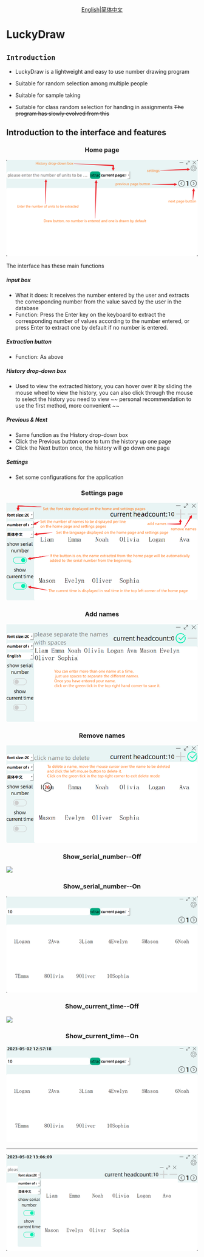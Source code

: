 <center>

[English](README.md)|[简体中文](README_zh-CN.md)

</center>

# LuckyDraw

## `Introduction`

- LuckyDraw is a lightweight and easy to use number drawing program

- Suitable for random selection among multiple people

- Suitable for sample taking

- Suitable for class random selection for handing in assignments ~~The program has slowly evolved from this~~

## Introduction to the interface and features

<h3 align="center">Home page</h3>
<center>

![](InterfacePicture/main_page.png)</center>
The interface has these main functions

##### input box
- What it does: It receives the number entered by the user and extracts the corresponding number from the value saved by the user in the database
- Function: Press the Enter key on the keyboard to extract the corresponding number of values according to the number entered, or press Enter to extract one by default if no number is entered.

##### Extraction button
- Function: As above

##### History drop-down box
- Used to view the extracted history, you can hover over it by sliding the mouse wheel to view the history, you can also click through the mouse to select the history you need to view ~~ personal recommendation to use the first method, more convenient ~~

##### Previous & Next
- Same function as the History drop-down box
- Click the Previous button once to turn the history up one page
- Click the Next button once, the history will go down one page

##### Settings
- Set some configurations for the application

<h3 align="center">Settings page</h3>

![](InterfacePicture/settings_page.png)

<h3 align="center">Add names</h3>

![](InterfacePicture/add_names.png)

<h3 align="center">Remove names</h3>

![](InterfacePicture/remove_name.png)

<h3 align="center">Show_serial_number--Off</h3>

![](InterfacePicture/show_serial_number&current_time--off.png)

<h3 align="center">Show_serial_number--On</h3>

![](InterfacePicture/Show_serial_number--On.png)

<h3 align="center">Show_current_time--Off</h3>

![](InterfacePicture/show_serial_number&current_time--off.png)

<h3 align="center">Show_current_time--On</h3>

![](InterfacePicture/show_current_time.png)
___
![](InterfacePicture/None--EN.png)